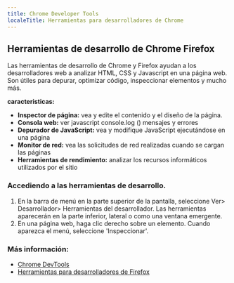 ```yaml
---
title: Chrome Developer Tools
localeTitle: Herramientas para desarrolladores de Chrome
---
```

## Herramientas de desarrollo de Chrome Firefox

Las herramientas de desarrollo de Chrome y Firefox ayudan a los desarrolladores web a analizar HTML, CSS y Javascript en una página web. Son útiles para depurar, optimizar código, inspeccionar elementos y mucho más.

**caracteristicas:**

*   **Inspector de página:** vea y edite el contenido y el diseño de la página.
*   **Consola web:** ver javascript console.log () mensajes y errores
*   **Depurador de JavaScript:** vea y modifique JavaScript ejecutándose en una página
*   **Monitor de red:** vea las solicitudes de red realizadas cuando se cargan las páginas
*   **Herramientas de rendimiento:** analizar los recursos informáticos utilizados por el sitio

### Accediendo a las herramientas de desarrollo.

1.  En la barra de menú en la parte superior de la pantalla, seleccione Ver> Desarrollador> Herramientas del desarrollador. Las herramientas aparecerán en la parte inferior, lateral o como una ventana emergente.
2.  En una página web, haga clic derecho sobre un elemento. Cuando aparezca el menú, seleccione 'Inspeccionar'.

### Más información:

*   [Chrome DevTools](https://developer.chrome.com/devtools)
*   [Herramientas para desarrolladores de Firefox](https://developer.mozilla.org/en-US/docs/Tools)